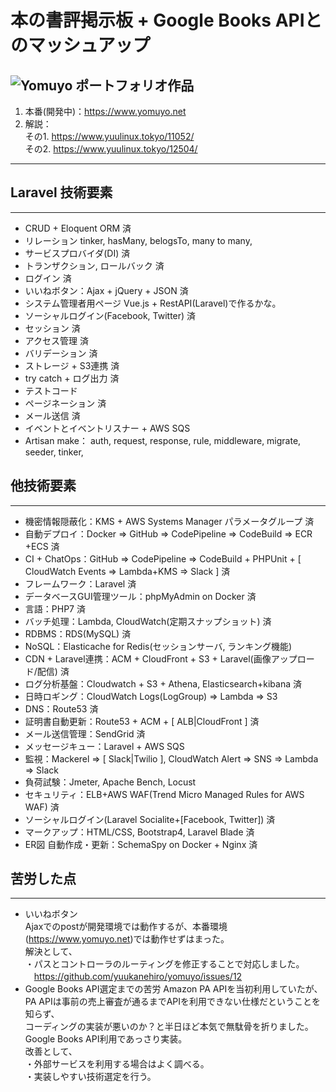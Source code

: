 # 本の書評掲示板 + Google Books APIとのマッシュアップ
![Yomuyo ポートフォリオ作品](https://www.yuulinux.tokyo/contents/wp-content/uploads/2019/06/yomuyo_20190805_1.png "Yomuyo")
---
1. 本番(開発中)：<https://www.yomuyo.net>
2. 解説：   
    その1. <https://www.yuulinux.tokyo/11052/>  
    その2. <https://www.yuulinux.tokyo/12504/>
---

## Laravel 技術要素
---
* CRUD + Eloquent ORM  済
* リレーション
  tinker, hasMany, belogsTo, many to many,
* サービスプロバイダ(DI) 済
* トランザクション, ロールバック 済
* ログイン 済
* いいねボタン：Ajax + jQuery + JSON 済
* システム管理者用ページ
  Vue.js + RestAPI(Laravel)で作るかな。
* ソーシャルログイン(Facebook, Twitter) 済
* セッション 済
* アクセス管理 済
* バリデーション 済
* ストレージ + S3連携 済
* try catch + ログ出力 済
* テストコード
* ページネーション 済
* メール送信 済
* イベントとイベントリスナー + AWS SQS
* Artisan make：
  auth, request, response, rule, middleware, migrate, seeder, tinker,



## 他技術要素
---
* 機密情報隠蔽化：KMS + AWS Systems Manager パラメータグループ 済
* 自動デプロイ：Docker => GitHub => CodePipeline => CodeBuild => ECR +ECS 済
* CI + ChatOps：GitHub => CodePipeline => CodeBuild + PHPUnit + [ CloudWatch Events => Lambda+KMS => Slack ] 済
* フレームワーク：Laravel 済
* データベースGUI管理ツール：phpMyAdmin on Docker 済
* 言語：PHP7 済
* バッチ処理：Lambda, CloudWatch(定期スナップショット) 済
* RDBMS：RDS(MySQL) 済
* NoSQL：Elasticache for Redis(セッションサーバ, ランキング機能)
* CDN + Laravel連携：ACM + CloudFront + S3 + Laravel(画像アップロード/配信) 済
* ログ分析基盤：Cloudwatch + S3 + Athena, Elasticsearch+kibana 済
* 日時ロギング：CloudWatch Logs(LogGroup)  => Lambda => S3
* DNS：Route53 済
* 証明書自動更新：Route53 + ACM + [ ALB|CloudFront ] 済
* メール送信管理：SendGrid 済
* メッセージキュー：Laravel + AWS SQS
* 監視：Mackerel => [ Slack|Twilio ], CloudWatch Alert => SNS => Lambda => Slack
* 負荷試験：Jmeter, Apache Bench, Locust
* セキュリティ：ELB+AWS WAF(Trend Micro Managed Rules for AWS WAF) 済
* ソーシャルログイン(Laravel Socialite+[Facebook, Twitter]) 済
* マークアップ：HTML/CSS, Bootstrap4, Laravel Blade 済
* ER図 自動作成・更新：SchemaSpy on Docker + Nginx 済



## 苦労した点
---
* いいねボタン  
  Ajaxでのpostが開発環境では動作するが、本番環境(https://www.yomuyo.net)では動作せずはまった。  
  解決として、  
  ・パスとコントローラのルーティングを修正することで対応しました。  
  　<https://github.com/yuukanehiro/yomuyo/issues/12>
* Google Books API選定までの苦労
  Amazon PA APIを当初利用していたが、PA APIは事前の売上審査が通るまでAPIを利用できない仕様だということを知らず、  
  コーディングの実装が悪いのか？と半日ほど本気で無駄骨を折りました。  
  Google Books API利用であっさり実装。  
  改善として、  
  ・外部サービスを利用する場合はよく調べる。  
  ・実装しやすい技術選定を行う。  